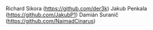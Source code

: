 Richard Sikora (https://github.com/der3k)
Jakub Penkala (https://github.com/JakubP1)
Damián Suranič (https://github.com/NaimadCinarus)